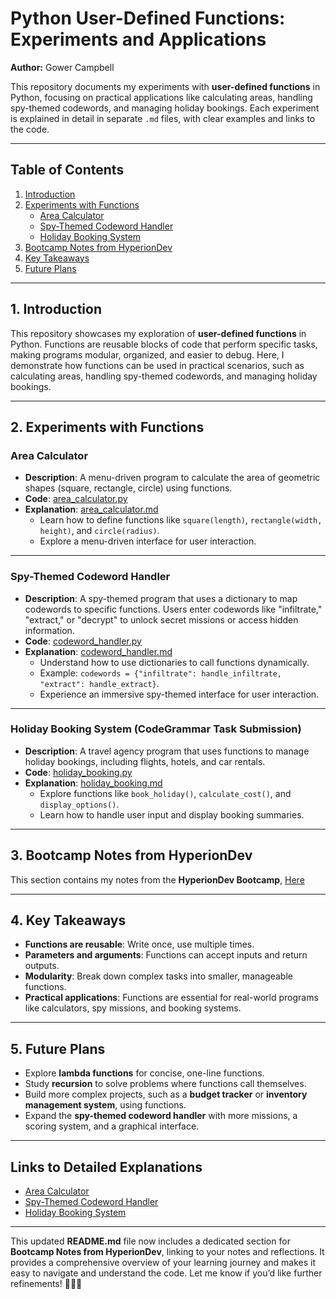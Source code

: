 # Python User-Defined Functions: Experiments and Applications  
**Author:** Gower Campbell  

This repository documents my experiments with **user-defined functions** in Python, focusing on practical applications like calculating areas, handling spy-themed codewords, and managing holiday bookings. Each experiment is explained in detail in separate `.md` files, with clear examples and links to the code.

---

## Table of Contents  
1. [Introduction](#introduction)  
2. [Experiments with Functions](#experiments-with-functions)  
   - [Area Calculator](#area-calculator)  
   - [Spy-Themed Codeword Handler](#spy-themed-codeword-handler)  
   - [Holiday Booking System](#holiday-booking-system)  
3. [Bootcamp Notes from HyperionDev](#bootcamp-notes-from-hyperiondev)  
4. [Key Takeaways](#key-takeaways)  
5. [Future Plans](#future-plans)  

---

## 1. Introduction  
This repository showcases my exploration of **user-defined functions** in Python. Functions are reusable blocks of code that perform specific tasks, making programs modular, organized, and easier to debug. Here, I demonstrate how functions can be used in practical scenarios, such as calculating areas, handling spy-themed codewords, and managing holiday bookings.

---

## 2. Experiments with Functions  

### Area Calculator  
- **Description**: A menu-driven program to calculate the area of geometric shapes (square, rectangle, circle) using functions.  
- **Code**: [area_calculator.py](./area_calculator.py)  
- **Explanation**: [area_calculator.md](./area_calculator.md)  
  - Learn how to define functions like `square(length)`, `rectangle(width, height)`, and `circle(radius)`.  
  - Explore a menu-driven interface for user interaction.  

---

### Spy-Themed Codeword Handler  
- **Description**: A spy-themed program that uses a dictionary to map codewords to specific functions. Users enter codewords like "infiltrate," "extract," or "decrypt" to unlock secret missions or access hidden information.  
- **Code**: [codeword_handler.py](./codeword_handler.py)  
- **Explanation**: [codeword_handler.md](./codeword_handler.md)  
  - Understand how to use dictionaries to call functions dynamically.  
  - Example: `codewords = {"infiltrate": handle_infiltrate, "extract": handle_extract}`.  
  - Experience an immersive spy-themed interface for user interaction.  

---

### Holiday Booking System (CodeGrammar Task Submission)
- **Description**: A travel agency program that uses functions to manage holiday bookings, including flights, hotels, and car rentals.  
- **Code**: [holiday_booking.py](CoGrammar-BootCamp-Tasks/holiday_booking.py)  
- **Explanation**: [holiday_booking.md](./holiday_booking.md)  
  - Explore functions like `book_holiday()`, `calculate_cost()`, and `display_options()`.  
  - Learn how to handle user input and display booking summaries.  

---

## 3. Bootcamp Notes from HyperionDev  
This section contains my notes from the **HyperionDev Bootcamp**, [Here](CoGrammar-BootCamp-Tasks/knotes.py)

---

## 4. Key Takeaways  
- **Functions are reusable**: Write once, use multiple times.  
- **Parameters and arguments**: Functions can accept inputs and return outputs.  
- **Modularity**: Break down complex tasks into smaller, manageable functions.  
- **Practical applications**: Functions are essential for real-world programs like calculators, spy missions, and booking systems.  

---

## 5. Future Plans  
- Explore **lambda functions** for concise, one-line functions.  
- Study **recursion** to solve problems where functions call themselves.  
- Build more complex projects, such as a **budget tracker** or **inventory management system**, using functions.  
- Expand the **spy-themed codeword handler** with more missions, a scoring system, and a graphical interface.  

---

## Links to Detailed Explanations  
- [Area Calculator](./area_calculator.md)  
- [Spy-Themed Codeword Handler](./codeword_handler.md)  
- [Holiday Booking System](./holiday_booking.md)  

---

This updated **README.md** file now includes a dedicated section for **Bootcamp Notes from HyperionDev**, linking to your notes and reflections. It provides a comprehensive overview of your learning journey and makes it easy to navigate and understand the code. Let me know if you’d like further refinements! 🚀🕵️‍♂️
